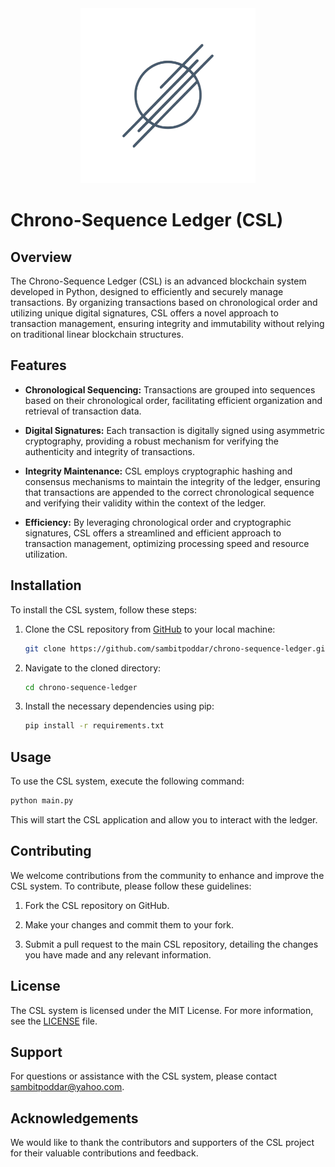 <center><img src="https://github.com/sambitpoddar/chrono-sequence-ledger/blob/main/chronologo.png" alt="CSL Logo" width="280"/></center>

# Chrono-Sequence Ledger (CSL)

## Overview
The Chrono-Sequence Ledger (CSL) is an advanced blockchain system developed in Python, designed to efficiently and securely manage transactions. By organizing transactions based on chronological order and utilizing unique digital signatures, CSL offers a novel approach to transaction management, ensuring integrity and immutability without relying on traditional linear blockchain structures.

## Features
- **Chronological Sequencing:** Transactions are grouped into sequences based on their chronological order, facilitating efficient organization and retrieval of transaction data.
  
- **Digital Signatures:** Each transaction is digitally signed using asymmetric cryptography, providing a robust mechanism for verifying the authenticity and integrity of transactions.
  
- **Integrity Maintenance:** CSL employs cryptographic hashing and consensus mechanisms to maintain the integrity of the ledger, ensuring that transactions are appended to the correct chronological sequence and verifying their validity within the context of the ledger.
  
- **Efficiency:** By leveraging chronological order and cryptographic signatures, CSL offers a streamlined and efficient approach to transaction management, optimizing processing speed and resource utilization.

## Installation
To install the CSL system, follow these steps:

1. Clone the CSL repository from [GitHub](https://github.com/sambitpoddar/chrono-sequence-ledger.git) to your local machine:
   ```bash
   git clone https://github.com/sambitpoddar/chrono-sequence-ledger.git
   ```

2. Navigate to the cloned directory:
   ```bash
   cd chrono-sequence-ledger
   ```

3. Install the necessary dependencies using pip:
   ```bash
   pip install -r requirements.txt
   ```

## Usage
To use the CSL system, execute the following command:
```bash
python main.py
```
This will start the CSL application and allow you to interact with the ledger.

## Contributing
We welcome contributions from the community to enhance and improve the CSL system. To contribute, please follow these guidelines:

1. Fork the CSL repository on GitHub.
   
2. Make your changes and commit them to your fork.
   
3. Submit a pull request to the main CSL repository, detailing the changes you have made and any relevant information.

## License
The CSL system is licensed under the MIT License. For more information, see the [LICENSE](LICENSE) file.

## Support
For questions or assistance with the CSL system, please contact [sambitpoddar@yahoo.com](mailto:sambitpoddar@yahoo.com).

## Acknowledgements
We would like to thank the contributors and supporters of the CSL project for their valuable contributions and feedback.
